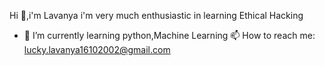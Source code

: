  Hi  👋,i'm Lavanya
 i'm very much enthusiastic in learning Ethical Hacking

- 🌱 I’m currently learning python,Machine Learning
  📫 How to reach me: lucky.lavanya16102002@gmail.com
  
  


